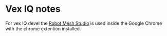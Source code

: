 # Vex IQ notes

For vex IQ devel the [Robot Mesh Studio](https://www.robotmesh.com/studio) is used inside the Google Chrome with the chrome extention installed.
